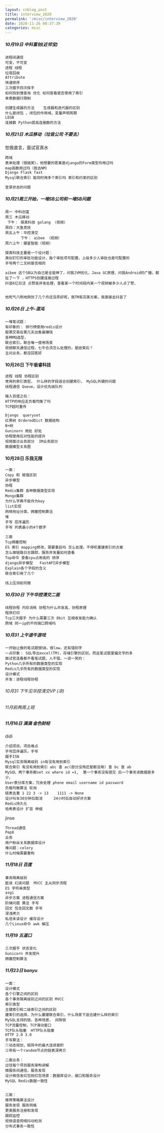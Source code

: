 ```yaml
---
layout: cnblog_post
title: interview_2020
permalink: '/misc/interview_2020'
date: 2020-11-26 08:37:39
categories: misc
---
```


##### 10月19日 中科富创(近邻宝)

```
进程间通信
可变，不可变
进程 线程
垃圾回收
Attribute
快速排序
三次握手四次挥手
如何找到慢查询 优化 如何查看是否使用了索引
单表数据行限制

创建生成器的方法    生成器和迭代器的区别
什么是闭包 ，闭包的作用域，变量声明周期
LEGB
连接数 Python提高连接数的方法
```

##### 10月21日 木瓜移动（垃圾公司 不要去）

恕我直言，面试官真水

```
跨域
表单处理（很搞笑），他想要的答案是django的Form类型你用过吗
map函数用过吗（我去NM）
Django Flask fast
Mysql联合索引 能同时用多个索引吗 索引和约束的区别

登录状态的问题
```


##### 10月21周三开始，一堆SB公司和一堆SB问题

```
周一 中科创富
周三 木瓜移动
 下午： 探真科技 golang （视频）
周四：大鱼竞技
周五上午：华控清交
       下午： aibee （视频）
周六上午：摄星智能（视频）

探真科技主要是一个设计题：
类似钉钉的审批功能设计，每个审批项可配置，上级多少人审批也是可配置的
手写两个二叉树是否相同

aibee 这个SB以为自己是全能神了，问我JVM优化，Java GC原理，问我Android的广播，都扯了一下 ，HTTPS创建连接过程
抖音6亿日活 点赞高并发处理，查看某一个时间段内某一个视频被多少人点了赞，


他死气八咧地捯饬了几个月还没弄好呢，我TM有完美方案，我直接去抖音了
```

##### 10月26日 上午-混沌
```
一堆笔试题：
有印象的： 排行榜使用redis设计
股票交易在第几天出售最赚钱
各种MQ选型，
联合索引，联合唯一使用场景
视频聊天通信过程，七牛合流怎么处理的，是结束后？
主问业务，都没回答好
```

#### 10月26日 下午极睿科技

```
进程 线程 协程区别
常用的索引类型， 什么样的字段适合创建索引， MySQL外键的问题
线程通信 Queue，设计优先级队列

输入百度之后：
HTTP的响应走负载均衡了吗
TCP超时重传

Django  queryset
红黑树 OrderedDict 数据结构
B+树
Guninorn 用处 好处
协程使用后对性能的提升
视频面诊业务部分  IM业务部分
数据模型关系图
```

#### 10月28日 乐我无限

```
一面：
Copy 和 赋值区别
异步模型
协程
Redis集群 各种数据类型实现
Mongo集群 
为什么字典不能作为key
list实现 
网络地址分类，拥塞控制算法
堆
手写 层序遍历
手写 列表最小的4个数字
```

```
三面
Tcp拥塞控制
ES 索引 mapping修改，需要重启吗 怎么处理，不停机重建索引的方案
怎么做链路日志跟踪，服务并发量如何查看
Top命令 查看cpu占用高的 排序
django异步模型   FastAPI异步模型
Explain各个字段的含义
联合索引用了几个

线上压测如何做
```

##### 10月30日 下午华控清交二面

```
线程协程 内存消耗 协程为什么并发高，协程原理
程序打印
Tcp三次握手 为什么需要三次 8bit 互相收发能力确认
跨域 同一ip的不同端口跨域吗
```


##### 10月31 上午途牛游戏

```
一开始让做的笔试题很SB，很low，还有错别字
一点印象： SQL导出excel(TM)，存储引擎的区别，而且笔试题里偏文字的多
面试官连看都不看笔试题，人不错，一说一笑的：
Python几乎所有的数据类型的实现
Redis几乎所有的数据类型的实现
设计模式
并发：进程线程协程
```


###### 10月31 下午见华控清交VP (凉)

###### 11月前两周上班

##### 11月16日 滴滴 金色财经
didi

```
介绍项目，项目难点
手写层序遍历，手写
握手ISN 
Mysql实务隔离级别 in有没有用到索引
联合索引 有没有用到索引 abc 查 ac(部分没用还是都没用) 查 bc 查 ab
MySQL 两个事务都set xx where id =1,  第一个事务没有提交 后一个事务读数据是多少，
User表分库方案，冗余处理 phone email username id password
负载均衡算法 轮询
链表去重 1 22 3 -> 13    1111 -> None
设计叫车30分钟后取消     24小时后自动好评方案
Redis持久化
哈希表设计 扩容 伸缩
```

jinse

```
Thread通信
Pep8
业务
用户粉丝关系数据库设计
难问题：celery 
什么时候需要重构
```


##### 11月18日 百度

```
事务隔离级别
脏读 幻读问题  MVCC 主从同步流程
ES 字符串类型
asgi
异步方案 进程通信方案
阶梯问题 算法 手写
回文 包含回文数 手写
深浅拷贝
私信未读设计 缓存设计
几个Linux命令 awk 解压
```

##### 11月19 五道口

```
三次握手 状态变化
Gunicorn 并发提升
拥塞控制算法
```

##### 11月23日 banyu

```
一面：
设计模式
各个引擎之间的区别
各个事务隔离级别之间的区别 MVCC
索引类型
主键索引和二级索引之间的区别
建索引的选择，为什么要建联合索引，什么场景下适合建什么样的索引
MySQL支持的锁，各种场景， 间隙锁
TCP流量控制，TCP滑动窗口
TCP队头阻塞  HTTP队头阻塞
HTTP 2.0 3.0
手写算法：
①动态规划，矩阵中的最大连续面积
②带有一个random节点的链表深拷贝

二面业务：
过往每个项目服务架构讲解
微服务间通信，服务发现
设计微信发红包抢红包场景：数据库设计，接口和服务设计
MySQL Redis数据一致性


三面：
推荐策略算法设计
服务发现 服务网格
更美服务注册和发现
跟踪监控
视频语音网络抖动检测
分布式事务一致性

```
